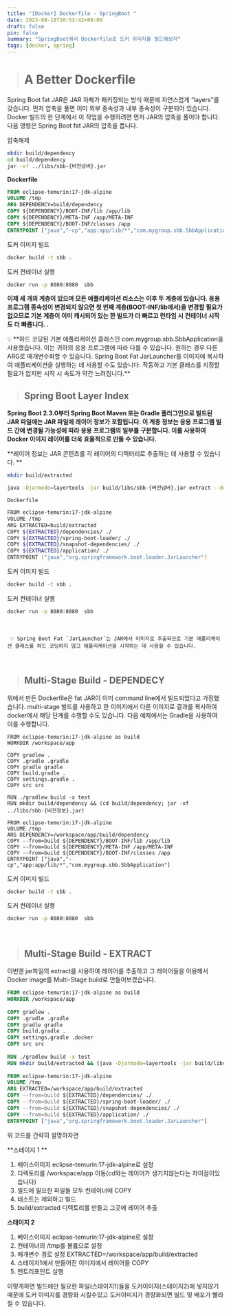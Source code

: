 ```yaml
---
title: "[Docker] Dockerfile - SpringBoot "
date: 2023-08-18T20:53:42+09:00
draft: false
pin: false 
summary: "SpringBoot에서 Dockerfile로 도커 이미지를 빌드해보자"
tags: [docker, spring]
---
```


> # A Better Dockerfile

Spring Boot fat JAR은 JAR 자체가 패키징되는 방식 때문에 자연스럽게 “layers"를 갖습니다. 먼저 압축을 풀면 이미 외부 종속성과 내부 종속성이 구분되어 있습니다. Docker 빌드의 한 단계에서 이 작업을 수행하려면 먼저 JAR의 압축을 풀어야 합니다. 다음 명령은 Spring Boot fat JAR의 압축을 풉니다.

압축해제

```bash
mkdir build/dependency 
cd build/dependency 
jar -xf ../libs/sbb-{버전넘버}.jar
```

**Dockerfile**

```dockerfile
FROM eclipse-temurin:17-jdk-alpine
VOLUME /tmp
ARG DEPENDENCY=build/dependency
COPY ${DEPENDENCY}/BOOT-INF/lib /app/lib
COPY ${DEPENDENCY}/META-INF /app/META-INF
COPY ${DEPENDENCY}/BOOT-INF/classes /app
ENTRYPOINT ["java","-cp","app:app/lib/*","com.mygroup.sbb.SbbApplication"]
```

도커 이미지 빌드

```bash
docker build -t sbb .
```

도커 컨테이너 실행

```bash
docker run -p 8080:8080  sbb
```

**이제 세 개의 계층이 있으며 모든 애플리케이션 리소스는 이후 두 계층에 있습니다. 응용 프로그램 종속성이 변경되지 않으면 첫 번째 계층(BOOT-INF/lib에서)을 변경할 필요가 없으므로 기본 계층이 이미 캐시되어 있는 한 빌드가 더 빠르고 런타임 시 컨테이너 시작도 더 빠릅니다. .**

<aside> 💡 **하드 코딩된 기본 애플리케이션 클래스인 com.mygroup.sbb.SbbApplication을 사용했습니다. 이는 귀하의 응용 프로그램에 따라 다를 수 있습니다. 원하는 경우 다른 ARG로 매개변수화할 수 있습니다. Spring Boot Fat JarLauncher를 이미지에 복사하여 애플리케이션을 실행하는 데 사용할 수도 있습니다. 작동하고 기본 클래스를 지정할 필요가 없지만 시작 시 속도가 약간 느려집니다.**

</aside>

> ## Spring Boot Layer Index

**Spring Boot 2.3.0부터 Spring Boot Maven 또는 Gradle 플러그인으로 빌드된 JAR 파일에는 JAR 파일에 레이어 정보가 포함됩니다. 이 계층 정보는 응용 프로그램 빌드 간에 변경될 가능성에 따라 응용 프로그램의 일부를 구분합니다. 이를 사용하여 Docker 이미지 레이어를 더욱 효율적으로 만들 수 있습니다.**

**레이어 정보는 JAR 콘텐츠를 각 레이어의 디렉터리로 추출하는 데 사용할 수 있습니다. **

```bash
mkdir build/extracted
```

```bash
java -Djarmode=layertools -jar build/libs/sbb-{버전넘버}.jar extract --destination build/extracted
```

`Dockerfile`

```bash
FROM eclipse-temurin:17-jdk-alpine
VOLUME /tmp
ARG EXTRACTED=build/extracted
COPY ${EXTRACTED}/dependencies/ ./
COPY ${EXTRACTED}/spring-boot-loader/ ./
COPY ${EXTRACTED}/snapshot-dependencies/ ./
COPY ${EXTRACTED}/application/ ./
ENTRYPOINT ["java","org.springframework.boot.loader.JarLauncher"]
```

도커 이미지 빌드

```bash
docker build -t sbb .
```

도커 컨테이너 실행

```bash
docker run -p 8080:8080  sbb
```

<br>

~~~
 💡 Spring Boot Fat `JarLauncher`는 JAR에서 이미지로 추출되므로 기본 애플리케이션 클래스를 하드 코딩하지 않고 애플리케이션을 시작하는 데 사용할 수 있습니다.
~~~

<br>

> ## Multi-Stage Build - DEPENDECY

위에서 만든 Dockerfile은 fat JAR이 이미 command line에서 빌드되었다고 가정했습니다. multi-stage 빌드를 사용하고 한 이미지에서 다른 이미지로 결과를 복사하여 docker에서 해당 단계를 수행할 수도 있습니다. 다음 예제에서는 Gradle을 사용하여 이를 수행합니다.

```docker
FROM eclipse-temurin:17-jdk-alpine as build
WORKDIR /workspace/app

COPY gradlew .
COPY .gradle .gradle
COPY gradle gradle
COPY build.gradle .
COPY settings.gradle .
COPY src src

RUN ./gradlew build -x test
RUN mkdir build/dependency && (cd build/dependency; jar -xf ../libs/sbb-{버전정보}.jar)

FROM eclipse-temurin:17-jdk-alpine
VOLUME /tmp
ARG DEPENDENCY=/workspace/app/build/dependency
COPY --from=build ${DEPENDENCY}/BOOT-INF/lib /app/lib
COPY --from=build ${DEPENDENCY}/META-INF /app/META-INF
COPY --from=build ${DEPENDENCY}/BOOT-INF/classes /app
ENTRYPOINT ["java","-cp","app:app/lib/*","com.mygroup.sbb.SbbApplication"]
```

도커 이미지 빌드

```bash
docker build -t sbb .
```

도커 컨테이너 실행

```bash
docker run -p 8080:8080  sbb
```

<br>

> ## Multi-Stage Build - EXTRACT

이번엔 jar파일의 extract를 사용하여 레이어를 추출하고 그 레이어들을 이용해서 Docker image를 Multi-Stage build로 만들어보겠습니다.

```dockerfile
FROM eclipse-temurin:17-jdk-alpine as build  
WORKDIR /workspace/app  
  
COPY gradlew .               
COPY .gradle .gradle  
COPY gradle gradle  
COPY build.gradle .  
COPY settings.gradle .docker  
COPY src src  
  
RUN ./gradlew build -x test  
RUN mkdir build/extracted && (java -Djarmode=layertools -jar build/libs/sbb-0.0.8.jar extract --destination build/extracted)  
  
FROM eclipse-temurin:17-jdk-alpine  
VOLUME /tmp  
ARG EXTRACTED=/workspace/app/build/extracted  
COPY --from=build ${EXTRACTED}/dependencies/ ./  
COPY --from=build ${EXTRACTED}/spring-boot-loader/ ./  
COPY --from=build ${EXTRACTED}/snapshot-dependencies/ ./  
COPY --from=build ${EXTRACTED}/application/ ./  
ENTRYPOINT ["java","org.springframework.boot.loader.JarLauncher"]
```

위 코드를 간략히 설명하자면

**스테이지 1 **
1. 베이스이미지 eclipse-temurin:17-jdk-alpine로 설정
2. 디렉토리를 /workspace/app 이동(cd와는 레이어가 생기지않는다는 차이점이있습니다)
3. 빌드에 필요한 파일들 모두 컨테이너에 COPY
4. 테스트는 제외하고 빌드
5. build/extracted 디렉토리를 만들고 그곳에 레이어 추출

**스테이지 2**
1. 베이스이미지 eclipse-temurin:17-jdk-alpine로 설정
2. 컨테이너의 /tmp를 볼륨으로 설정
3. 매개변수 경로 설정 EXTRACTED=/workspace/app/build/extracted  
4. 스테이지1에서 만들어진 이미지에서 레이어들 COPY
5. 엔트리포인트 실행

이렇게하면 빌드에만 필요한 파일(스테이지1)들을 도커이미지(스테이지2)에 넣지않기때문에
도커 이미지를 경량화 시킬수있고 도커이미지가 경량화되면 빌드 및 배포가 빨라질 수 있습니다.

